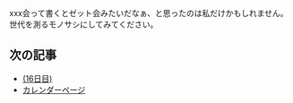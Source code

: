 xxx会って書くとゼット会みたいだなぁ、と思ったのは私だけかもしれません。
世代を測るモノサシにしてみてください。

## 次の記事
- [(16日目) ](/date/2022/12/qiita2022_16)
- [カレンダーページ](https://qiita.com/advent-calendar/2022/oreno_nomurasan2022)
